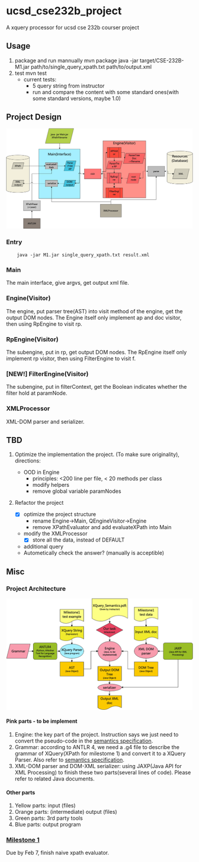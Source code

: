 # ucsd_cse232b_project
A xquery processor for ucsd cse 232b courser project

## Usage
1. package and run mannually
		mvn package
		java -jar target/CSE-232B-M1.jar path/to/single\_query\_xpath.txt path/to/output.xml
2. test
		mvn test
	- current tests:
		- 5 query string from instructor
		- run and compare the content with some standard ones(with some standard versions, maybe 1.0)

## Project Design
![Project Design](Docs/Project_Design.png)

### Entry
		java -jar M1.jar single_query_xpath.txt result.xml

### Main
The main interface, give argvs, get output xml file.

### Engine(Visitor)
The engine, put parser tree(AST) into visit method of the engine, get the output DOM nodes.
The Engine itself only implement ap and doc visitor, then using RpEngine to visit rp.

### RpEngine(Visitor)
The subengine, put in rp, get output DOM nodes. 
The RpEngine itself only implement rp visitor, then using FilterEngine to visit f.

### [NEW!] FilterEngine(Visitor)
The subengine, put in filterContext, get the Boolean indicates whether the filter hold at paramNode.

### XMLProcessor
XML-DOM parser and serializer.

## TBD
1. Optimize the implementation the project. (To make sure originality), directions:
	- OOD in Engine
		- principles: <200 line per file, < 20 methods per class
		- modify helpers 
		- remove global variable paramNodes
2. Refactor the project

	- [x] optimize the project structure
		- rename Engine->Main, QEngineVisitor->Engine
		- remove XPathEvaluator and add evaluateXPath into Main
	- modify the XMLProcessor
		- [x] store all the data, instead of DEFAULT
	- additional query
	- Autometically check the answer? (manually is acceptible)
## Misc
### Project Architecture
![Project Architecture](Docs/Project_Architecture.png)
#### Pink parts - to be implement
1. Engine: the key part of the project. Instruction says we just need to convert the pseudo-code in the [semantics specification](Docs/Milestone12_xpath_semantics.pdf).
2. Grammar: according to ANTLR 4, we need a .g4 file to describe the grammar of XQuery(XPath for milestome 1) and convert it to a XQuery Parser. Also refer to [semantics specification](Docs/Milestone12_xpath_semantics.pdf).
3. XML-DOM parser and DOM-XML serializer: using JAXP(Java API for XML Processing) to finish these two parts(several lines of code). Please refer to related Java documents.
#### Other parts
1. Yellow parts: input (files)
2. Orange parts: (intermediate) output (files)
3. Green parts: 3rd party tools
4. Blue parts: output program

### [Milestone 1](https://github.com/champion-chenpeng/ucsd_cse232b_xquery/milestone/1)
Due by Feb 7, finish naive xpath evaluator.

